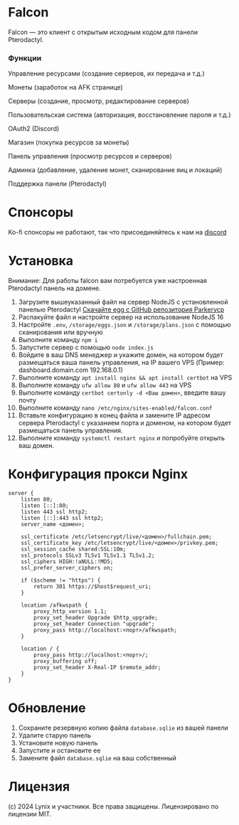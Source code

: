 # Falcon
Falcon — это клиент с открытым исходным кодом для панели Pterodactyl.

### Функции
Управление ресурсами (создание серверов, их передача и т.д.)

Монеты (заработок на AFK странице)

Серверы (создание, просмотр, редактирование серверов)

Пользовательская система (авторизация, восстановление пароля и т.д.)

OAuth2 (Discord)

Магазин (покупка ресурсов за монеты)

Панель управления (просмотр ресурсов и серверов)

Админка (добавление, удаление монет, сканирование яиц и локаций)

Поддержка панели (Pterodactyl)

# Спонсоры
Ko-fi спонсоры не работают, так что присоединяйтесь к нам на [discord](https://www.lynix.tech/discord/join)

# Установка

Внимание: Для работы falcon вам потребуется уже настроенная Pterodactyl панель на домене.  
1. Загрузите вышеуказанный файл на сервер NodeJS с установленной панелью Pterodactyl [Скачайте egg с GitHub репозитория Parkervcp](https://github.com/parkervcp/eggs/blob/master/generic/nodejs/egg-node-js-generic.json)  
2. Распакуйте файл и настройте сервер на использование NodeJS 16  
3. Настройте `.env`, `/storage/eggs.json` и `/storage/plans.json` с помощью сканирования или вручную  
4. Выполните команду `npm i`  
5. Запустите сервер с помощью `node index.js`  
6. Войдите в ваш DNS менеджер и укажите домен, на котором будет размещаться ваша панель управления, на IP вашего VPS (Пример: dashboard.domain.com 192.168.0.1)  
7. Выполните команду `apt install nginx && apt install certbot` на VPS  
8. Выполните команду `ufw allow 80` и `ufw allow 443` на VPS  
9. Выполните команду `certbot certonly -d <Ваш домен>`, введите вашу почту  
10. Выполните команду `nano /etc/nginx/sites-enabled/falcon.conf`  
11. Вставьте конфигурацию в конец файла и замените IP адресом сервера Pterodactyl с указанием порта и доменом, на котором будет размещаться панель управления.  
12. Выполните команду `systemctl restart nginx` и попробуйте открыть ваш домен.  

# Конфигурация прокси Nginx
```Nginx
server {
    listen 80;
    listen [::]:80;
    listen 443 ssl http2;
    listen [::]:443 ssl http2;
    server_name <домен>;

    ssl_certificate /etc/letsencrypt/live/<домен>/fullchain.pem;
    ssl_certificate_key /etc/letsencrypt/live/<домен>/privkey.pem;
    ssl_session_cache shared:SSL:10m;
    ssl_protocols SSLv3 TLSv1 TLSv1.1 TLSv1.2;
    ssl_ciphers HIGH:!aNULL:!MD5;
    ssl_prefer_server_ciphers on;

    if ($scheme != "https") {
        return 301 https://$host$request_uri;
    }

    location /afkwspath {
        proxy_http_version 1.1;
        proxy_set_header Upgrade $http_upgrade;
        proxy_set_header Connection "upgrade";
        proxy_pass http://localhost:<порт>/afkwspath;
    }

    location / {
        proxy_pass http://localhost:<порт>/;
        proxy_buffering off;
        proxy_set_header X-Real-IP $remote_addr;
    }
}
```

# Обновление

1. Сохраните резервную копию файла `database.sqlie` из вашей панели  
2. Удалите старую панель  
3. Установите новую панель  
4. Запустите и остановите ее  
5. Замените файл `database.sqlie` на ваш собственный  

# Лицензия
(c) 2024 Lynix и участники. Все права защищены. Лицензировано по лицензии MIT.
